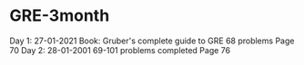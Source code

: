 # GRE-3month
Day 1: 
27-01-2021
Book: Gruber's complete guide to GRE
68 problems 
Page 70
Day 2:
28-01-2001
69-101 problems completed
Page 76
